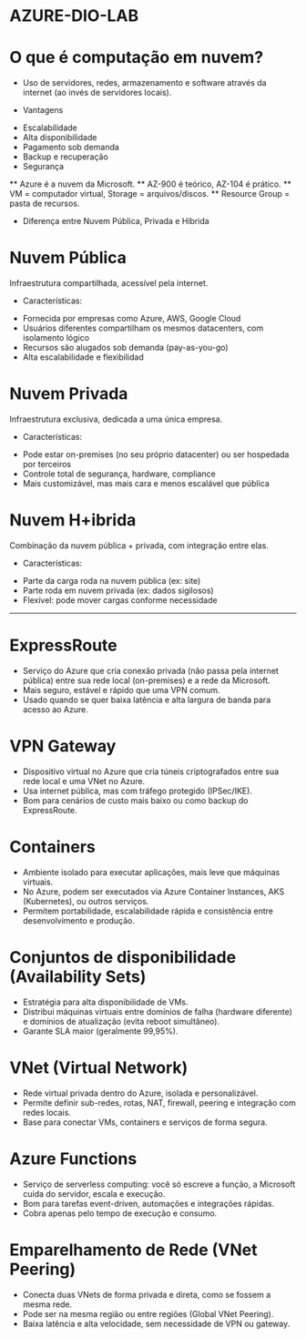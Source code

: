 # AZURE-DIO-LAB

# O que é computação em nuvem?
- Uso de servidores, redes, armazenamento e software através da internet (ao invés de servidores locais).

* Vantagens
- Escalabilidade
- Alta disponibilidade
- Pagamento sob demanda
- Backup e recuperação
- Segurança

** Azure é a nuvem da Microsoft.
** AZ-900 é teórico, AZ-104 é prático.
** VM = computador virtual, Storage = arquivos/discos.
** Resource Group = pasta de recursos.

* Diferença entre Nuvem Pública, Privada e Híbrida

# Nuvem Pública
 Infraestrutura compartilhada, acessível pela internet.

* Características:
- Fornecida por empresas como Azure, AWS, Google Cloud
- Usuários diferentes compartilham os mesmos datacenters, com isolamento lógico
- Recursos são alugados sob demanda (pay-as-you-go)
- Alta escalabilidade e flexibilidad

# Nuvem Privada
  Infraestrutura exclusiva, dedicada a uma única empresa.

* Características:
- Pode estar on-premises (no seu próprio datacenter) ou ser hospedada por terceiros
- Controle total de segurança, hardware, compliance
- Mais customizável, mas mais cara e menos escalável que pública

# Nuvem H+ibrida
  Combinação da nuvem pública + privada, com integração entre elas.

* Características:
- Parte da carga roda na nuvem pública (ex: site)
- Parte roda em nuvem privada (ex: dados sigilosos)
- Flexível: pode mover cargas conforme necessidade

----

# ExpressRoute
- Serviço do Azure que cria conexão privada (não passa pela internet pública) entre sua rede local (on-premises) e a rede da Microsoft.
- Mais seguro, estável e rápido que uma VPN comum.
- Usado quando se quer baixa latência e alta largura de banda para acesso ao Azure.

# VPN Gateway
- Dispositivo virtual no Azure que cria túneis criptografados entre sua rede local e uma VNet no Azure.
- Usa internet pública, mas com tráfego protegido (IPSec/IKE).
- Bom para cenários de custo mais baixo ou como backup do ExpressRoute.

# Containers
- Ambiente isolado para executar aplicações, mais leve que máquinas virtuais.
- No Azure, podem ser executados via Azure Container Instances, AKS (Kubernetes), ou outros serviços.
- Permitem portabilidade, escalabilidade rápida e consistência entre desenvolvimento e produção.

# Conjuntos de disponibilidade (Availability Sets)
- Estratégia para alta disponibilidade de VMs.
- Distribui máquinas virtuais entre domínios de falha (hardware diferente) e domínios de atualização (evita reboot simultâneo).
- Garante SLA maior (geralmente 99,95%).

# VNet (Virtual Network)
- Rede virtual privada dentro do Azure, isolada e personalizável.
- Permite definir sub-redes, rotas, NAT, firewall, peering e integração com redes locais.
- Base para conectar VMs, containers e serviços de forma segura.

# Azure Functions
- Serviço de serverless computing: você só escreve a função, a Microsoft cuida do servidor, escala e execução.
- Bom para tarefas event-driven, automações e integrações rápidas.
- Cobra apenas pelo tempo de execução e consumo.

# Emparelhamento de Rede (VNet Peering)
- Conecta duas VNets de forma privada e direta, como se fossem a mesma rede.
- Pode ser na mesma região ou entre regiões (Global VNet Peering).
- Baixa latência e alta velocidade, sem necessidade de VPN ou gateway.
